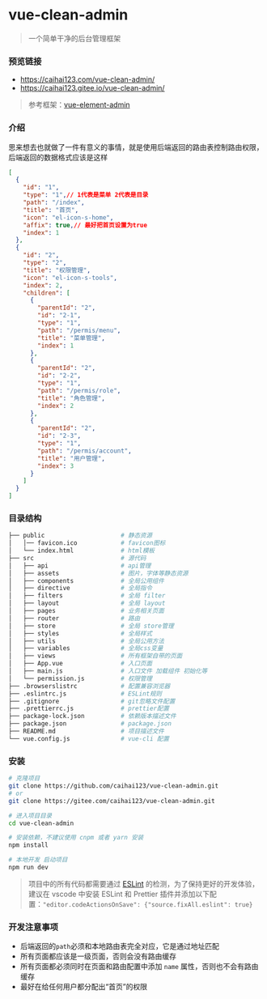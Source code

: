 # vue-clean-admin

> 一个简单干净的后台管理框架

### 预览链接

- https://caihai123.com/vue-clean-admin/
- https://caihai123.gitee.io/vue-clean-admin/

> 参考框架：[vue-element-admin](https://gitee.com/panjiachen/vue-element-admin)

### 介绍

思来想去也就做了一件有意义的事情，就是使用后端返回的路由表控制路由权限，后端返回的数据格式应该是这样

```json
[
  {
    "id": "1",
    "type": "1",// 1代表是菜单 2代表是目录
    "path": "/index",
    "title": "首页",
    "icon": "el-icon-s-home",
    "affix": true,// 最好把首页设置为true
    "index": 1
  },
  {
    "id": "2",
    "type": "2",
    "title": "权限管理",
    "icon": "el-icon-s-tools",
    "index": 2,
    "children": [
      {
        "parentId": "2",
        "id": "2-1",
        "type": "1",
        "path": "/permis/menu",
        "title": "菜单管理",
        "index": 1
      },
      {
        "parentId": "2",
        "id": "2-2",
        "type": "1",
        "path": "/permis/role",
        "title": "角色管理",
        "index": 2
      },
      {
        "parentId": "2",
        "id": "2-3",
        "type": "1",
        "path": "/permis/account",
        "title": "用户管理",
        "index": 3
      }
    ]
  }
]
```

### 目录结构

```bash
├── public                     # 静态资源
│   │── favicon.ico            # favicon图标
│   └── index.html             # html模板
├── src                        # 源代码
│   ├── api                    # api管理
│   ├── assets                 # 图片，字体等静态资源
│   ├── components             # 全局公用组件
│   ├── directive              # 全局指令
│   ├── filters                # 全局 filter
│   ├── layout                 # 全局 layout
│   ├── pages                  # 业务相关页面
│   ├── router                 # 路由
│   ├── store                  # 全局 store管理
│   ├── styles                 # 全局样式
│   ├── utils                  # 全局公用方法
│   ├── variables              # 全局css变量
│   ├── views                  # 所有框架自带的页面
│   ├── App.vue                # 入口页面
│   ├── main.js                # 入口文件 加载组件 初始化等
│   └── permission.js          # 权限管理
├── .browserslistrc            # 配置兼容浏览器
├── .eslintrc.js               # ESLint规则
├── .gitignore                 # git忽略文件配置
├── .prettierrc.js             # prettier配置
├── package-lock.json          # 依赖版本描述文件
├── package.json               # package.json
├── README.md                  # 项目描述文件
└── vue.config.js              # vue-cli 配置
```

### 安装

```bash
# 克隆项目
git clone https://github.com/caihai123/vue-clean-admin.git
# or
git clone https://gitee.com/caihai123/vue-clean-admin.git

# 进入项目目录
cd vue-clean-admin

# 安装依赖，不建议使用 cnpm 或者 yarn 安装
npm install

# 本地开发 启动项目
npm run dev
```

> 项目中的所有代码都需要通过 [ESLint](https://eslint.bootcss.com/) 的检测，为了保持更好的开发体验，建议在 vscode 中安装 ESLint 和 Prettier 插件并添加以下配置：`"editor.codeActionsOnSave": {"source.fixAll.eslint": true}`

### 开发注意事项

- 后端返回的`path`必须和本地路由表完全对应，它是通过地址匹配
- 所有页面都应该是一级页面，否则会没有路由缓存
- 所有页面都必须同时在页面和路由配置中添加 `name` 属性，否则也不会有路由缓存
- 最好在给任何用户都分配出“首页”的权限